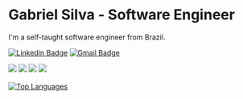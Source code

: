# Gabriel Silva - Software Engineer


I'm a self-taught software engineer from Brazil.


[![Linkedin Badge](https://img.shields.io/badge/-Gabriel%20Silva-42D3FF?style=flat-square&logo=Linkedin&logoColor=white&link=https://www.linkedin.com/in/gabriels5g/)](https://www.linkedin.com/in/gabriels5g/) 
[![Gmail Badge](https://img.shields.io/badge/-gabrielspxls@gmail.com-42D3FF?style=flat-square&logo=Gmail&logoColor=white&link=mailto:gabrielspxls@gmail.com)](mailto:gabrielspxls@gmail.com)

<div>
    <img src=https://img.shields.io/badge/react-%2320232a.svg?style=for-the-badge&logo=react&logoColor=%2361DAFB />
    <img src=https://img.shields.io/badge/typescript-%23007ACC.svg?style=for-the-badge&logo=typescript&logoColor=white />
    <img src=https://img.shields.io/badge/next.js-000000?style=for-the-badge&logo=next.js&logoColor=white />
    <img src=https://img.shields.io/badge/expo-1C1E24?style=for-the-badge&logo=expo&logoColor=#D04A37 />


</div>
<br/>
</div>
<a href="https://github.com/gabriels5g"><img src="https://github-readme-stats.vercel.app/api/top-langs/?username=gabriels5g&langs_count=10&title_color=ffffff&text_color=ffffff&icon_color=ffffff&bg_color=0D1117&hide_border=true&locale=en&custom_title=Top%20%Languages" alt="Top Languages"  /></a>


